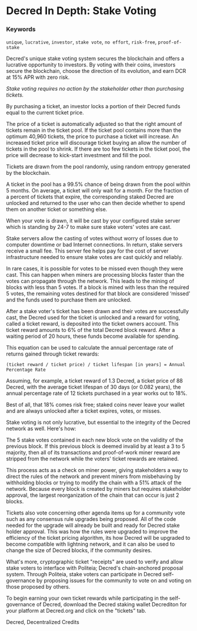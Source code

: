 # Decred In Depth: Stake Voting

### Keywords
`unique`, `lucrative`, `investor`, `stake vote`, `no effort`, `risk-free`, `proof-of-stake`

Decred's unique stake voting system secures the blockchain and offers a lucrative opportunity to investors. By voting with their coins, investors secure the blockchain, choose the direction of its evolution, and earn DCR at 15% APR with zero risk.

*Stake voting requires no action by the stakeholder other than purchasing tickets.*

By purchasing a ticket, an investor locks a portion of their Decred funds equal to the current ticket price.

The price of a ticket is automatically adjusted so that the right amount of tickets remain in the ticket pool. If the ticket pool contains more than the optimum 40,960 tickets, the price to purchase a ticket will increase. An increased ticket price will discourage ticket buying an allow the number of tickets in the pool to shrink. If there are too few tickets in the ticket pool, the price will decrease to kick-start investment and fill the pool.

Tickets are drawn from the pool randomly, using random entropy generated by the blockchain.

A ticket in the pool has a 99.5% chance of being drawn from the pool within 5 months. On average, a ticket will only wait for a month. For the fraction of a percent of tickets that expire, the corresponding staked Decred are unlocked and returned to the user who can then decide whether to spend them on another ticket or something else.

When your vote is drawn, it will be cast by your configured stake server which is standing by 24-7 to make sure stake voters' votes are cast.

Stake servers allow the casting of votes without worry of losses due to computer downtime or bad Internet connections. In return, stake servers receive a small fee. This server fee helps pay for the cost of server infrastructure needed to ensure stake votes are cast quickly and reliably.

In rare cases, it is possible for votes to be missed even though they were cast. This can happen when miners are processing blocks faster than the votes can propagate through the network. This leads to the mining of blocks with less than 5 votes. If a block is mined with less than the required 5 votes, the remaining votes destined for that block are considered ‘missed’ and the funds used to purchase them are unlocked.

After a stake voter's ticket has been drawn and their votes are successfully cast, the Decred used for the ticket is unlocked and a reward for voting, called a ticket reward, is deposited into the ticket owners account. This ticket reward amounts to 6% of the total Decred block reward. After a waiting period of 20 hours, these funds become available for spending.

This equation can be used to calculate the annual percentage rate of returns gained through ticket rewards:

`(ticket reward / ticket price) / ticket lifespan [in years] = Annual Percentage Rate`

Assuming, for example, a ticket reward of 1.3 Decred, a ticket price of 88 Decred, with the average ticket lifespan of 30 days (or 0.082 years), the annual percentage rate of 12 tickets purchased in a year works out to 18%.

Best of all, that 18% comes risk free; staked coins never leave your wallet and are always unlocked after a ticket expires, votes, or misses.

Stake voting is not only lucrative, but essential to the integrity of the Decred network as well. Here's how:

The 5 stake votes contained in each new block vote on the validity of the previous block. If this previous block is deemed invalid by at least a 3 to 5 majority, then all of its transactions and proof-of-work miner reward are stripped from the network while the voters' ticket rewards are retained. 

This process acts as a check on miner power, giving stakeholders a way to direct the rules of the network and prevent miners from misbehaving by withholding blocks or trying to modify the chain with a 51% attack of the network. Because every block is created by miners but requires stakeholder approval, the largest reorganization of the chain that can occur is just 2 blocks.

Tickets also vote concerning other agenda items up for a community vote such as any consensus rule upgrades being proposed. All of the code needed for the upgrade will already be built and ready for Decred stake holder approval. This was how the rules were upgraded to improve the efficiency of the ticket pricing algorithm, its how Decred will be upgraded to become compatible with lightning network, and it can also be used to change the size of Decred blocks, if the community desires.

What's more, cryptographic ticket "receipts" are used to verify and allow stake voters to interface with Politeia; Decred's chain-anchored proposal system. Through Politeia, stake voters can participate in Decred self-governance by proposing issues for the community to vote on and voting on those proposed by others.

To begin earning your own ticket rewards while participating in the self-governance of Decred, download the Decred staking wallet Decrediton for your platform at Decred.org and click on the "tickets" tab.

Decred, Decentralized Credits
